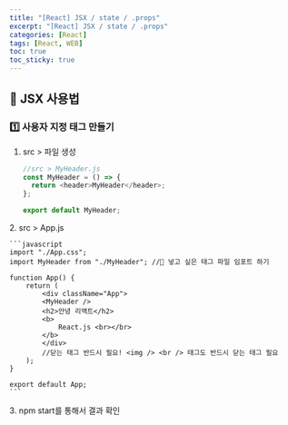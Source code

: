 ```yaml
---
title: "[React] JSX / state / .props"
excerpt: "[React] JSX / state / .props"
categories: [React]
tags: [React, WEB]
toc: true
toc_sticky: true
---
```


## 🔮 JSX 사용법

### 1️⃣ 사용자 지정 태그 만들기

1. src > 파일 생성

   ```javascript
   //src > MyHeader.js
   const MyHeader = () => {
     return <header>MyHeader</header>;
   };

   export default MyHeader;
   ```

2️. src > App.js

    ```javascript
    import "./App.css";
    import MyHeader from "./MyHeader"; //🌟 넣고 싶은 태그 파일 임포트 하기

    function App() {
        return (
            <div className="App">
            <MyHeader />
            <h2>안녕 리액트</h2>
            <b>
                React.js <br></br>
            </b>
            </div>
            //닫는 태그 반드시 필요! <img /> <br /> 태그도 반드시 닫는 태그 필요
        );
    }

    export default App;
    ```

3️. npm start를 통해서 결과 확인
